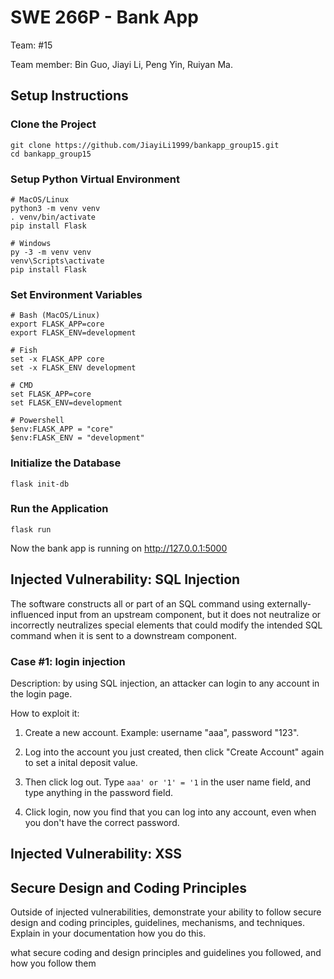 # SWE 266P - Bank App

Team: #15

Team member: Bin Guo, Jiayi Li, Peng Yin, Ruiyan Ma.

## Setup Instructions

### Clone the Project

```shell
git clone https://github.com/JiayiLi1999/bankapp_group15.git
cd bankapp_group15
```

### Setup Python Virtual Environment

```shell
# MacOS/Linux
python3 -m venv venv
. venv/bin/activate
pip install Flask

# Windows
py -3 -m venv venv
venv\Scripts\activate
pip install Flask
```

### Set Environment Variables

```shell
# Bash (MacOS/Linux)
export FLASK_APP=core
export FLASK_ENV=development

# Fish
set -x FLASK_APP core
set -x FLASK_ENV development

# CMD
set FLASK_APP=core
set FLASK_ENV=development

# Powershell
$env:FLASK_APP = "core"
$env:FLASK_ENV = "development"
```

### Initialize the Database

```shell
flask init-db
```

### Run the Application

```shell
flask run
```

Now the bank app is running on http://127.0.0.1:5000

## Injected Vulnerability: SQL Injection

The software constructs all or part of an SQL command using externally- influenced input from an upstream component, but it does not neutralize or incorrectly neutralizes special elements that could modify the intended SQL command when it is sent to a downstream component.

### Case #1: login injection

Description: by using SQL injection, an attacker can login to any account in the login page. 

How to exploit it: 

1. Create a new account. Example: username "aaa", password "123". 

2. Log into the account you just created, then click "Create Account" again to set a inital deposit value. 

3. Then click log out. Type `aaa' or '1' = '1` in the user name field, and type anything in the password field. 

4. Click login, now you find that you can log into any account, even when you don't have the correct password. 


## Injected Vulnerability: XSS

## Secure Design and Coding Principles

Outside of injected vulnerabilities, demonstrate your ability to follow secure design and coding principles, guidelines, mechanisms, and techniques. Explain in your documentation how you do this. 

what secure coding and design principles and guidelines you followed, and how you follow them



